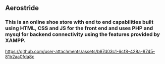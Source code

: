 ## Aerostride 

### This is an online shoe store with end to end capabilities built using HTML, CSS and JS for the front end and uses PHP and mysql for backend connectivity using the features provided by XAMPP.




https://github.com/user-attachments/assets/b97d03c1-6cf8-428a-8745-81b2aa0fda8c

